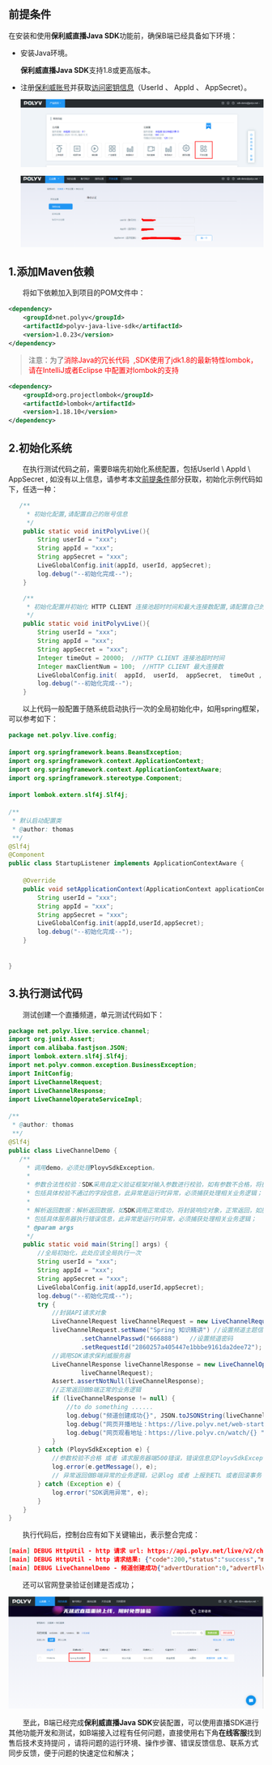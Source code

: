 ## 前提条件

在安装和使用**保利威直播Java SDK**功能前，确保B端已经具备如下环境：

- 安装Java环境。

  **保利威直播Java SDK**支持1.8或更高版本。

- 注册[保利威账号](https://www.polyv.net/)并获取[访问密钥信息](http://live.polyv.net/#/develop/appId)（UserId  、 AppId 、 AppSecret）。            

  
  
  ![image-20200928151641632](../img/image-20200928151641632.png)
  
  ![image-20201023101627393](../img/image-20201023101627393.png)

## 1.添加Maven依赖  

&emsp;&emsp;将如下依赖加入到项目的POM文件中： 

```xml
<dependency>
    <groupId>net.polyv</groupId>
    <artifactId>polyv-java-live-sdk</artifactId>
    <version>1.0.23</version>
</dependency> 
```

> 注意：为了<font color=#FF0000 >消除Java的冗长代码  ,SDK使用了jdk1.8的最新特性lombok，请在IntelliJ或者Eclipse 中配置对lombok的支持 </font>

```xml
<dependency>
    <groupId>org.projectlombok</groupId>
    <artifactId>lombok</artifactId>
    <version>1.18.10</version>
</dependency>
```

## 2.初始化系统

&emsp;&emsp;在执行测试代码之前，需要B端先初始化系统配置，包括UserId \ AppId \ AppSecret , 如没有以上信息，请参考本文[前提条件](/quick_start?id=前提条件)部分获取，初始化示例代码如下，任选一种：

````java
   /**
     * 初始化配置,请配置自己的账号信息
     */
    public static void initPolyvLive(){
        String userId = "xxx";
        String appId = "xxx";
        String appSecret = "xxx";
        LiveGlobalConfig.init(appId, userId, appSecret);
        log.debug("--初始化完成--");
    }
````
````java
 	/**
     * 初始化配置并初始化 HTTP CLIENT 连接池超时时间和最大连接数配置,请配置自己的账号信息
     */
    public static void initPolyvLive(){
        String userId = "xxx";
        String appId = "xxx";
        String appSecret = "xxx";        
        Integer timeOut = 20000;  //HTTP CLIENT 连接池超时时间
        Integer maxClientNum = 100;  //HTTP CLIENT 最大连接数      
        LiveGlobalConfig.init(  appId,  userId,  appSecret,  timeOut ,  maxClientNum);
        log.debug("--初始化完成--");
    }
````

&emsp;&emsp;以上代码一般配置于随系统启动执行一次的全局初始化中，如用spring框架，可以参考如下：

````java
package net.polyv.live.config;

import org.springframework.beans.BeansException;
import org.springframework.context.ApplicationContext;
import org.springframework.context.ApplicationContextAware;
import org.springframework.stereotype.Component;

import lombok.extern.slf4j.Slf4j;

/**
 * 默认启动配置类
 * @author: thomas
 **/
@Slf4j
@Component
public class StartupListener implements ApplicationContextAware {
    
    @Override
    public void setApplicationContext(ApplicationContext applicationContext) throws BeansException {
        String userId = "xxx";
        String appId = "xxx";
        String appSecret = "xxx"; 
        LiveGlobalConfig.init(appId,userId,appSecret);
        log.debug("--初始化完成--");
    }
    
    
}
````

## 3.执行测试代码

&emsp;&emsp;测试创建一个直播频道，单元测试代码如下：

```java
package net.polyv.live.service.channel;
import org.junit.Assert;
import com.alibaba.fastjson.JSON;
import lombok.extern.slf4j.Slf4j;
import net.polyv.common.exception.BusinessException;
import InitConfig;
import LiveChannelRequest;
import LiveChannelResponse;
import LiveChannelOperateServiceImpl;

/**
 * @author: thomas
 **/
@Slf4j
public class LiveChannelDemo {
   /**
     * 调用demo，必须处理PloyvSdkException。
     *
     * 参数合法性校验：SDK采用自定义验证框架对输入参数进行校验，如有参数不合格，将抛出PloyvSdkException异常，exception的message
     * 包括具体校验不通过的字段信息，此异常是运行时异常，必须捕获处理相关业务逻辑；
     *
     * 解析返回数据：解析返回数据，如SDK调用正常成功，将封装响应对象，正常返回，如服务器返回错误信息，SDK将将抛出PloyvSdkException异常，exception的message
     * 包括具体服务器执行错误信息，此异常是运行时异常，必须捕获处理相关业务逻辑；
     * @param args
     */
    public static void main(String[] args) {
        //全局初始化，此处应该全局执行一次
        String userId = "xxx";        
        String appId = "xxx";
        String appSecret = "xxx";
        LiveGlobalConfig.init(appId,userId,appSecret);
        log.debug("--初始化完成--");
        try {
            //封装API请求对象
            LiveChannelRequest liveChannelRequest = new LiveChannelRequest();
            liveChannelRequest.setName("Spring 知识精讲") //设置频道主题信息
                    .setChannelPasswd("666888")   //设置频道密码
                    .setRequestId("2860257a405447e1bbbe9161da2dee72"); // 设置请求流水号
            //调用SDK请求保利威服务器
            LiveChannelResponse liveChannelResponse = new LiveChannelOperateServiceImpl().createChannel(
                    liveChannelRequest);
            Assert.assertNotNull(liveChannelResponse);
            //正常返回做B端正常的业务逻辑
            if (liveChannelResponse != null) {
                //to do something ......
                log.debug("频道创建成功{}", JSON.toJSONString(liveChannelResponse));
                log.debug("网页开播地址：https://live.polyv.net/web-start/login?channelId={}  , 登录密码： {}",liveChannelResponse.getChannelId(),liveChannelRequest.getChannelPasswd());
                log.debug("网页观看地址：https://live.polyv.cn/watch/{} ",liveChannelResponse.getChannelId());
            }
        } catch (PloyvSdkException e) {
            //参数校验不合格 或者 请求服务器端500错误，错误信息见PloyvSdkException.getMessage()
            log.error(e.getMessage(), e);
            // 异常返回做B端异常的业务逻辑，记录log 或者 上报到ETL 或者回滚事务
        } catch (Exception e) {
            log.error("SDK调用异常", e);
        }
    } 
}
```

&emsp;&emsp;执行代码后，控制台应有如下关键输出，表示整合完成：

```json
[main] DEBUG HttpUtil - http 请求 url: https://api.polyv.net/live/v2/channels/ , 请求参数: {"requestId":"2860257a405447e1bbbe9161da2dee72","appId":"frlr1zazn3","name":"Spring 知识精讲","sign":"EC98FB94BF6DADA722F1C9A7AA0E9C0E","channelPasswd":"666888","userId":"1b448be323","timestamp":"1603435147307"}
[main] DEBUG HttpUtil - http 请求结果: {"code":200,"status":"success","message":"","data":{"channelId":1972796,"userId":"1b448be323","name":"Spring 知识精讲","publisher":"主持人","description":"","url":"rtmp://push-d1.videocc.net/recordf/1b448be3231603435207373ea0f?auth_key=1603437007-0-0-bdbbb7f070573d80424a69c99c52ed0a","stream":"1b448be3231603435207373ea0f","logoImage":"","logoOpacity":1.0,"logoPosition":"tr","logoHref":"","coverImage":"","coverHref":"","waitImage":"","waitHref":"","cutoffImage":"","cutoffHref":"","advertType":"NONE","advertDuration":0,"advertWidth":0,"advertHeight":0,"advertImage":"","advertHref":"","advertFlvVid":"","advertFlvUrl":"","playerColor":"#666666","autoPlay":false,"warmUpFlv":"","passwdRestrict":false,"passwdEncrypted":"","isOnlyAudio":"N","isLowLatency":"N","m3u8Url":"http://pull-d1.videocc.net/recordf/1b448be3231603435207373ea0f.m3u8?auth_key=1603435207-0-0-56b60df63374403e22821f79a681989f","m3u8Url1":"","m3u8Url2":"","m3u8Url3":"","channelLogoImage":"http://liveimages.videocc.net/assets/wimages/pc_images/logo.png","scene":"alone","channelViewerPasswd":null,"channelPasswd":"666888","linkMicLimit":0,"streamType":"client","pureRtcEnabled":"N","type":"transmit","currentTimeMillis":1603435207694}}
[main] DEBUG LiveChannelDemo - 频道创建成功{"advertDuration":0,"advertFlvUrl":"","advertFlvVid":"","advertHeight":0,"advertHref":"","advertImage":"","advertType":"NONE","advertWidth":0,"autoPlay":false,"channelId":1972796,"coverHref":"","coverImage":"","currentTimeMillis":1603435207694,"cutoffHref":"","cutoffImage":"","description":"","isLowLatency":"N","isOnlyAudio":"N","linkMicLimit":0,"logoHref":"","logoImage":"","logoOpacity":1,"logoPosition":"tr","m3u8Url":"http://pull-d1.videocc.net/recordf/1b448be3231603435207373ea0f.m3u8?auth_key=1603435207-0-0-56b60df63374403e22821f79a681989f","m3u8Url1":"","m3u8Url2":"","m3u8Url3":"","name":"Spring 知识精讲","passwdEncrypted":"","passwdRestrict":false,"playerColor":"#666666","stream":"1b448be3231603435207373ea0f","url":"rtmp://push-d1.videocc.net/recordf/1b448be3231603435207373ea0f?auth_key=1603437007-0-0-bdbbb7f070573d80424a69c99c52ed0a","userId":"1b448be323","waitHref":"","waitImage":"","warmUpFlv":""}
```

&emsp;&emsp;还可以官网登录验证创建是否成功；

![image-20200928163452748](../img/image-20200928163452748.png)



&emsp;&emsp;至此，B端已经完成**保利威直播Java SDK**安装配置，可以使用直播SDK进行其他功能开发和测试，如B端接入过程有任何问题，直接使用右下角**在线客服**找到售后技术支持提问 ，请将问题的运行环境、操作步骤、错误反馈信息、联系方式同步反馈，便于问题的快速定位和解决； 


















